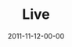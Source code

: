 ---
layout: message
category: message
series: "The Strong Challenge"
title: "Live"
date: 2011-11-12-00-00
message_id: 700
audio: "http://s3.amazonaws.com/crossroads-media/media/legacy/mp3/strong06.mp3"
audio-duration: "51:07"
program: "http://s3.amazonaws.com/crossroads-media/media/legacy/documents/11_12-13_11STRONGProgram.pdf"
description: "The challenges we’ve incorporated over the past weeks are all important elements of the lives of disciples of Jesus. As we continue to engage with these rhythms and practices, we grow closer to God and spiritually strong."
video: "https://s3.amazonaws.com/crossroadsvideomessages/strong06.mp4"
video-duration: "51:13"
video-image: "http://s3.amazonaws.com/crossroads-media/images/legacy/content/strong06_still.jpg"
explicit: "N"
---